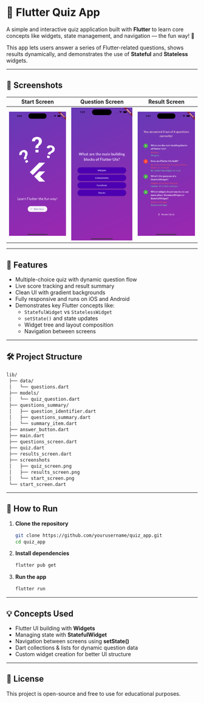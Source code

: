 # 🧠 Flutter Quiz App

A simple and interactive quiz application built with **Flutter** to learn core concepts like widgets, state management, and navigation — the fun way! 🚀

This app lets users answer a series of Flutter-related questions, shows results dynamically, and demonstrates the use of **Stateful** and **Stateless** widgets.

---

## 📱 Screenshots

| Start Screen                                                                                                      | Question Screen                                                                                                     | Result Screen                                                                                                        |
| ----------------------------------------------------------------------------------------------------------------- | ------------------------------------------------------------------------------------------------------------------- | -------------------------------------------------------------------------------------------------------------------- |
| ![Start](https://github.com/huseyinozenalbayrak/flutter-quiz-app/blob/main/screenshots/start_screen.png?raw=true) | ![Question](https://github.com/huseyinozenalbayrak/flutter-quiz-app/blob/main/screenshots/quiz_screen.png?raw=true) | ![Result](https://github.com/huseyinozenalbayrak/flutter-quiz-app/blob/main/screenshots/results_screen.png?raw=true) |

---

## 🧩 Features

- Multiple-choice quiz with dynamic question flow
- Live score tracking and result summary
- Clean UI with gradient backgrounds
- Fully responsive and runs on iOS and Android
- Demonstrates key Flutter concepts like:
  - `StatefulWidget` vs `StatelessWidget`
  - `setState()` and state updates
  - Widget tree and layout composition
  - Navigation between screens

---

## 🛠️ Project Structure

```
lib/
 ├── data/
 │   └── questions.dart
 ├── models/
 │   └── quiz_question.dart
 ├── questions_summary/
 │   ├── question_identifier.dart
 │   ├── questions_summary.dart
 │   └── summary_item.dart
 ├── answer_button.dart
 ├── main.dart
 ├── questions_screen.dart
 ├── quiz.dart
 ├── results_screen.dart
 ├── screenshots
 │   ├── quiz_screen.png
 │   ├── results_screen.png
 │   └── start_screen.png
 └── start_screen.dart
```

---

## 🚀 How to Run

1. **Clone the repository**

   ```bash
   git clone https://github.com/yourusername/quiz_app.git
   cd quiz_app
   ```

2. **Install dependencies**

   ```bash
   flutter pub get
   ```

3. **Run the app**
   ```bash
   flutter run
   ```

---

## 💡 Concepts Used

- Flutter UI building with **Widgets**
- Managing state with **StatefulWidget**
- Navigation between screens using **setState()**
- Dart collections & lists for dynamic question data
- Custom widget creation for better UI structure

---

## 📜 License

This project is open-source and free to use for educational purposes.
